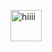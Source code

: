 <img src="https://media.tenor.com/bnbewiqLcjUAAAAM/wave-emoji-smile-wave.gif" alt="hiiii" width="50
  ">
